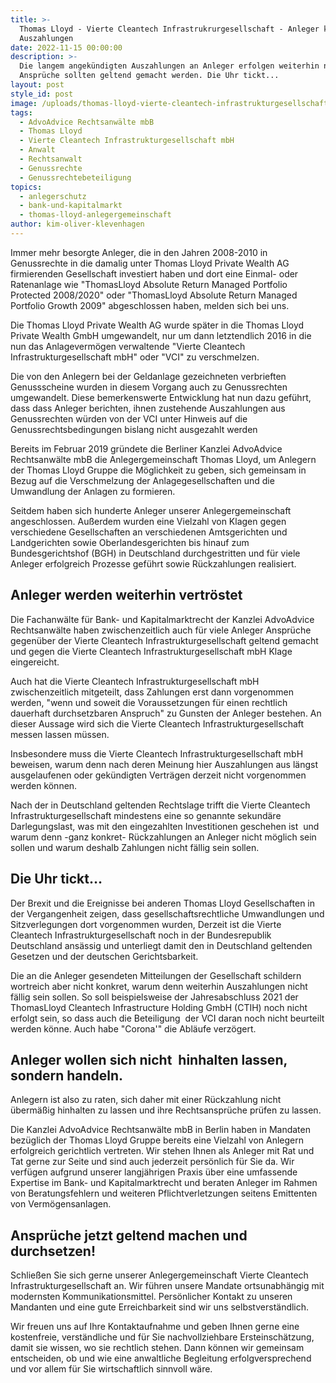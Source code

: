 ```yaml
---
title: >-
  Thomas Lloyd - Vierte Cleantech Infrastrukrurgesellschaft - Anleger klagen auf
  Auszahlungen
date: 2022-11-15 00:00:00
description: >-
  Die langem angekündigten Auszahlungen an Anleger erfolgen weiterhin nicht.
  Ansprüche sollten geltend gemacht werden. Die Uhr tickt... 
layout: post
style_id: post
image: /uploads/thomas-lloyd-vierte-cleantech-infrastrukturgesellschaft.png
tags:
  - AdvoAdvice Rechtsanwälte mbB
  - Thomas Lloyd
  - Vierte Cleantech Infrastrukturgesellschaft mbH
  - Anwalt
  - Rechtsanwalt
  - Genussrechte
  - Genussrechtebeteiligung
topics:
  - anlegerschutz
  - bank-und-kapitalmarkt
  - thomas-lloyd-anlegergemeinschaft
author: kim-oliver-klevenhagen
---
```

Immer mehr besorgte Anleger, die in den Jahren 2008-2010 in Genussrechte in die damalig unter Thomas Lloyd Private Wealth AG firmierenden Gesellschaft investiert haben und dort eine Einmal- oder Ratenanlage wie "ThomasLloyd Absolute Return Managed Portfolio Protected 2008/2020" oder "ThomasLloyd Absolute Return Managed Portfolio Growth 2009" abgeschlossen haben, melden sich bei uns.

Die Thomas Lloyd Private Wealth AG wurde später in die Thomas Lloyd Private Wealth GmbH umgewandelt, nur um dann letztendlich 2016 in die nun das Anlagevermögen verwaltende "Vierte Cleantech Infrastrukturgesellschaft mbH" oder "VCI" zu verschmelzen.

Die von den Anlegern bei der Geldanlage gezeichneten verbrieften Genussscheine wurden in diesem Vorgang auch zu Genussrechten umgewandelt. Diese bemerkenswerte Entwicklung hat nun dazu geführt, dass dass Anleger berichten, ihnen zustehende Auszahlungen aus Genussrechten würden von der VCI unter Hinweis auf die Genussrechtsbedingungen bislang nicht ausgezahlt werden

Bereits im Februar 2019 gründete die Berliner Kanzlei AdvoAdvice Rechtsanwälte mbB die Anlegergemeinschaft Thomas Lloyd, um Anlegern der Thomas Lloyd Gruppe die Möglichkeit zu geben, sich gemeinsam in Bezug auf die Verschmelzung der Anlagegesellschaften und die Umwandlung der Anlagen zu formieren.

Seitdem haben sich hunderte Anleger unserer Anlegergemeinschaft angeschlossen. Au&szlig;erdem wurden eine Vielzahl von Klagen gegen verschiedene Gesellschaften an verschiedenen Amtsgerichten und Landgerichten sowie Oberlandesgerichten bis hinauf zum Bundesgerichtshof (BGH) in Deutschland durchgestritten und für viele Anleger erfolgreich Prozesse geführt sowie Rückzahlungen realisiert.

## Anleger werden weiterhin vertröstet

Die Fachanwälte für Bank- und Kapitalmarktrecht der Kanzlei AdvoAdvice Rechtsanwälte haben zwischenzeitlich auch für viele Anleger Ansprüche gegenüber der Vierte Cleantech Infrastrukturgesellschaft geltend gemacht und gegen die Vierte Cleantech Infrastrukturgesellschaft mbH Klage eingereicht.

Auch hat die Vierte Cleantech Infrastrukturgesellschaft mbH zwischenzeitlich mitgeteilt, dass Zahlungen erst dann vorgenommen werden, "wenn und soweit die Voraussetzungen für einen rechtlich dauerhaft durchsetzbaren Anspruch" zu Gunsten der Anleger bestehen. An dieser Aussage wird sich die Vierte Cleantech Infrastrukturgesellschaft messen lassen müssen.

Insbesondere muss die Vierte Cleantech Infrastrukturgesellschaft mbH beweisen, warum denn nach deren Meinung hier Auszahlungen aus längst ausgelaufenen oder gekündigten Verträgen derzeit nicht vorgenommen werden können.&nbsp;

Nach der in Deutschland geltenden Rechtslage trifft die Vierte Cleantech Infrastrukturgesellschaft mindestens eine so genannte sekundäre Darlegungslast, was mit den eingezahlten Investitionen geschehen ist&nbsp; und warum denn -ganz konkret- Rückzahlungen an Anleger nicht möglich sein sollen und warum deshalb Zahlungen nicht fällig sein sollen.&nbsp;

## Die Uhr tickt…

Der Brexit und die Ereignisse bei anderen Thomas Lloyd Gesellschaften in der Vergangenheit zeigen, dass gesellschaftsrechtliche Umwandlungen und Sitzverlegungen dort vorgenommen wurden, Derzeit ist die Vierte Cleantech Infrastrukturgesellschaft noch in der Bundesrepublik Deutschland ansässig und unterliegt damit den in Deutschland geltenden Gesetzen und der deutschen Gerichtsbarkeit.&nbsp;

Die an die Anleger gesendeten Mitteilungen der Gesellschaft schildern wortreich aber nicht konkret, warum denn weiterhin Auszahlungen nicht fällig sein sollen. So soll beispielsweise der Jahresabschluss 2021 der ThomasLloyd Cleantech Infrastructure Holding GmbH (CTIH) noch nicht erfolgt sein, so dass auch die Beteiligung&nbsp; der VCI daran noch nicht beurteilt werden könne. Auch habe "Corona'" die Abläufe verzögert.

## Anleger wollen sich nicht&nbsp; hinhalten lassen, sondern handeln.

Anlegern ist also zu raten, sich daher mit einer Rückzahlung nicht übermä&szlig;ig hinhalten zu lassen und ihre Rechtsansprüche prüfen zu lassen.

Die Kanzlei AdvoAdvice Rechtsanwälte mbB in Berlin haben in Mandaten bezüglich der Thomas Lloyd Gruppe bereits eine Vielzahl von Anlegern erfolgreich gerichtlich vertreten. Wir stehen Ihnen als Anleger mit Rat und Tat gerne zur Seite und sind auch jederzeit persönlich für Sie da. Wir verfügen aufgrund unserer langjährigen Praxis über eine umfassende Expertise im Bank- und Kapitalmarktrecht und beraten Anleger im Rahmen von Beratungsfehlern und weiteren Pflichtverletzungen seitens Emittenten von Vermögensanlagen.

## Ansprüche jetzt geltend machen und durchsetzen\!&nbsp;

Schlie&szlig;en Sie sich gerne unserer Anlegergemeinschaft Vierte Cleantech Infrastrukturgesellschaft an. Wir führen unsere Mandate ortsunabhängig mit modernsten Kommunikationsmittel. Persönlicher Kontakt zu unseren Mandanten und eine gute Erreichbarkeit sind wir uns selbstverständlich.

Wir freuen uns auf Ihre Kontaktaufnahme und geben Ihnen gerne eine kostenfreie, verständliche und für Sie nachvollziehbare Ersteinschätzung, damit sie wissen, wo sie rechtlich stehen. Dann können wir gemeinsam entscheiden, ob und wie eine anwaltliche Begleitung erfolgversprechend und vor allem für Sie wirtschaftlich sinnvoll wäre.